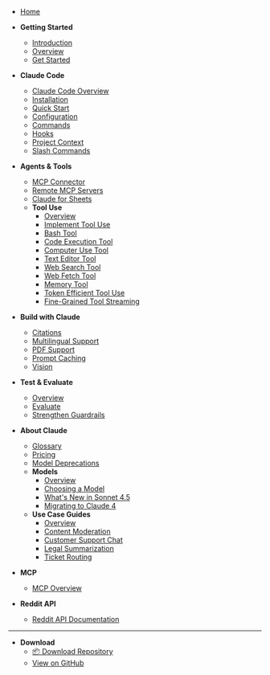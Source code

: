 <!-- _sidebar.md -->

- [Home](/)

- **Getting Started**
  - [Introduction](../claude/docs/intro.md)
  - [Overview](../claude/docs/overview.md)
  - [Get Started](../claude/docs/get-started.md)

- **Claude Code**
  - [Claude Code Overview](../claude/docs/claude-code/README.md)
  - [Installation](../claude/docs/claude-code/installation.md)
  - [Quick Start](../claude/docs/claude-code/quickstart.md)
  - [Configuration](../claude/docs/claude-code/configuration.md)
  - [Commands](../claude/docs/claude-code/commands.md)
  - [Hooks](../claude/docs/claude-code/hooks.md)
  - [Project Context](../claude/docs/claude-code/project-context.md)
  - [Slash Commands](../claude/docs/claude-code/slash-commands.md)

- **Agents & Tools**
  - [MCP Connector](../claude/docs/agents-and-tools/mcp-connector.md)
  - [Remote MCP Servers](../claude/docs/agents-and-tools/remote-mcp-servers.md)
  - [Claude for Sheets](../claude/docs/agents-and-tools/claude-for-sheets.md)
  - **Tool Use**
    - [Overview](../claude/docs/agents-and-tools/tool-use/overview.md)
    - [Implement Tool Use](../claude/docs/agents-and-tools/tool-use/implement-tool-use.md)
    - [Bash Tool](../claude/docs/agents-and-tools/tool-use/bash-tool.md)
    - [Code Execution Tool](../claude/docs/agents-and-tools/tool-use/code-execution-tool.md)
    - [Computer Use Tool](../claude/docs/agents-and-tools/tool-use/computer-use-tool.md)
    - [Text Editor Tool](../claude/docs/agents-and-tools/tool-use/text-editor-tool.md)
    - [Web Search Tool](../claude/docs/agents-and-tools/tool-use/web-search-tool.md)
    - [Web Fetch Tool](../claude/docs/agents-and-tools/tool-use/web-fetch-tool.md)
    - [Memory Tool](../claude/docs/agents-and-tools/tool-use/memory-tool.md)
    - [Token Efficient Tool Use](../claude/docs/agents-and-tools/tool-use/token-efficient-tool-use.md)
    - [Fine-Grained Tool Streaming](../claude/docs/agents-and-tools/tool-use/fine-grained-tool-streaming.md)

- **Build with Claude**
  - [Citations](../claude/docs/build-with-claude/citations.md)
  - [Multilingual Support](../claude/docs/build-with-claude/multilingual-support.md)
  - [PDF Support](../claude/docs/build-with-claude/pdf-support.md)
  - [Prompt Caching](../claude/docs/build-with-claude/prompt-caching.md)
  - [Vision](../claude/docs/build-with-claude/vision.md)

- **Test & Evaluate**
  - [Overview](../claude/docs/test-and-evaluate/overview.md)
  - [Evaluate](../claude/docs/test-and-evaluate/evaluate.md)
  - [Strengthen Guardrails](../claude/docs/test-and-evaluate/strengthen-guardrails.md)

- **About Claude**
  - [Glossary](../claude/docs/about-claude/glossary.md)
  - [Pricing](../claude/docs/about-claude/pricing.md)
  - [Model Deprecations](../claude/docs/about-claude/model-deprecations.md)
  - **Models**
    - [Overview](../claude/docs/about-claude/models/overview.md)
    - [Choosing a Model](../claude/docs/about-claude/models/choosing-a-model.md)
    - [What's New in Sonnet 4.5](../claude/docs/about-claude/models/whats-new-sonnet-4-5.md)
    - [Migrating to Claude 4](../claude/docs/about-claude/models/migrating-to-claude-4.md)
  - **Use Case Guides**
    - [Overview](../claude/docs/about-claude/use-case-guides/overview.md)
    - [Content Moderation](../claude/docs/about-claude/use-case-guides/content-moderation.md)
    - [Customer Support Chat](../claude/docs/about-claude/use-case-guides/customer-support-chat.md)
    - [Legal Summarization](../claude/docs/about-claude/use-case-guides/legal-summarization.md)
    - [Ticket Routing](../claude/docs/about-claude/use-case-guides/ticket-routing.md)

- **MCP**
  - [MCP Overview](../claude/docs/mcp.md)

- **Reddit API**
  - [Reddit API Documentation](../reddit/reddit-api.md)

---

- **Download**
  - [📦 Download Repository](https://github.com/jamesprial/doc-repo/archive/refs/heads/main.zip)
  - [View on GitHub](https://github.com/jamesprial/doc-repo)
